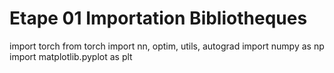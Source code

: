 # Etape 01 Importation Bibliotheques

import torch
from torch import nn, optim, utils, autograd
import numpy as np
import matplotlib.pyplot as plt
